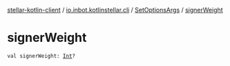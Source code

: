 [stellar-kotlin-client](../../index.md) / [io.inbot.kotlinstellar.cli](../index.md) / [SetOptionsArgs](index.md) / [signerWeight](./signer-weight.md)

# signerWeight

`val signerWeight: `[`Int`](https://kotlinlang.org/api/latest/jvm/stdlib/kotlin/-int/index.html)`?`